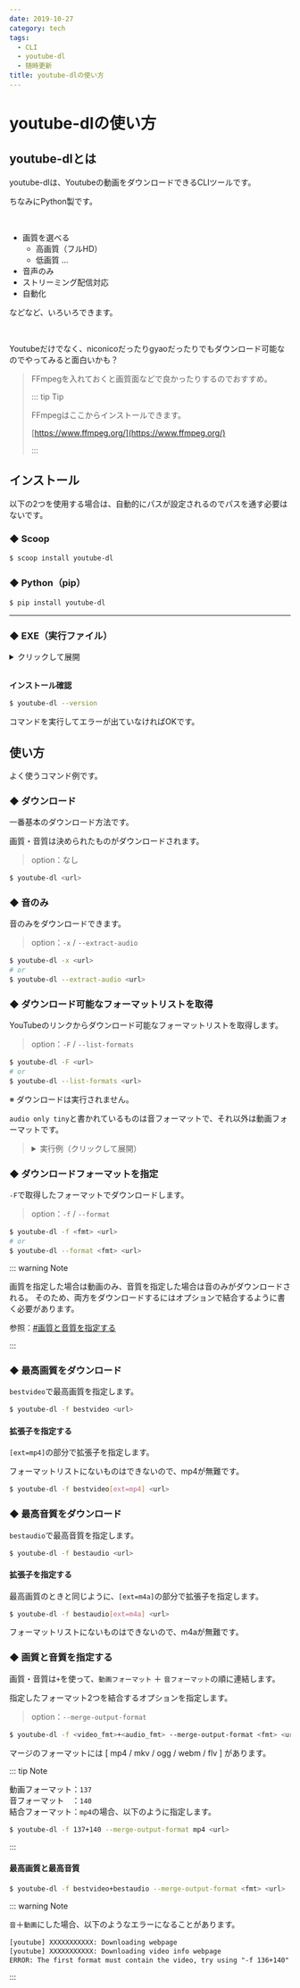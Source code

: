 ```yaml
---
date: 2019-10-27
category: tech
tags:
  - CLI
  - youtube-dl
  - 随時更新
title: youtube-dlの使い方
---
```


# youtube-dlの使い方

## youtube-dlとは

youtube-dlは、Youtubeの動画をダウンロードできるCLIツールです。

ちなみにPython製です。

<br>

+ 画質を選べる
  + 高画質（フルHD）
  + 低画質 ...
+ 音声のみ
+ ストリーミング配信対応
+ 自動化

などなど、いろいろできます。

<br>

Youtubeだけでなく、niconicoだったりgyaoだったりでもダウンロード可能なのでやってみると面白いかも？

> FFmpegを入れておくと画質面などで良かったりするのでおすすめ。
>
> ::: tip Tip
>
> FFmpegはここからインストールできます。
>
> [https://www.ffmpeg.org/](https://www.ffmpeg.org/)
>
> :::

## インストール

以下の2つを使用する場合は、自動的にパスが設定されるのでパスを通す必要はないです。

### ◆ Scoop

```sh
$ scoop install youtube-dl
```

### ◆ Python（pip）

```sh
$ pip install youtube-dl
```

---

### ◆ EXE（実行ファイル）

<details><summary>クリックして展開</summary>

<div>

パスは自分で設定します。

1. [ここ](https://ytdl-org.github.io/youtube-dl/index.html)にアクセスします

2. `Download`をクリックします

   <img src="../.vuepress/public/assets/20191024.png" alt="2019-10-24" style="zoom: 33%;" />

3. `Windows.exe`をクリックすると、ダウンロードが始まります

   <img src="../.vuepress/public/assets/20191024-2.png" alt="2019-10-24_2" style="zoom: 33%;" />

4. ダウンロードしたファイルを、別の場所に移すなどしてパスを通します

   ::: tip 環境変数の設定方法

   <br>

   <details><summary>クリックして展開</summary>
    <div>

    1. スタートメニュー（Windowsキー）で`env`と入力し、**システム環境変数の編集**をクリックします

       <img src="../.vuepress/public/assets/20191027.png" alt="image-20191027014706886" style="zoom:50%;" />

    2. `環境変数（N）`をクリックします

    3. **ユーザー環境変数**の中から`Path`をクリックして、`編集`を選択します

    4. `新規`をクリックし、`.exe`を置いたディレクトリのパスを指定します

    5. `OK`をクリックして適用します

    </div></details>

    <br>

    :::

</div></details>

<br>

**インストール確認**

```sh
$ youtube-dl --version
```

コマンドを実行してエラーが出ていなければOKです。

## 使い方

よく使うコマンド例です。

### ◆ ダウンロード

一番基本のダウンロード方法です。

画質・音質は決められたものがダウンロードされます。

> option：なし

```sh
$ youtube-dl <url>
```

### ◆ 音のみ

音のみをダウンロードできます。

> option：`-x` / `--extract-audio`

```sh
$ youtube-dl -x <url>
# or
$ youtube-dl --extract-audio <url>
```

### ◆ ダウンロード可能なフォーマットリストを取得

YouTubeのリンクからダウンロード可能なフォーマットリストを取得します。

> option：`-F` / `--list-formats`

```sh
$ youtube-dl -F <url>
# or
$ youtube-dl --list-formats <url>
```

※ ダウンロードは実行されません。

`audio only tiny`と書かれているものは音フォーマットで、それ以外は動画フォーマットです。

> <details><summary>実行例（クリックして展開）</summary>
>
> <div>
>
> ```
> [youtube] 9sc0miJOvjQ: Downloading webpage
> [youtube] 9sc0miJOvjQ: Downloading video info webpage
> [info] Available formats for 9sc0miJOvjQ:
> format code  extension  resolution note
> 249          webm       audio only tiny   53k , opus @ 50k (48000Hz), 1.39MiB
> 250          webm       audio only tiny   71k , opus @ 70k (48000Hz), 1.85MiB
> 140          m4a        audio only tiny  131k , m4a_dash container, mp4a.40.2@128k (44100Hz), 3.75MiB
> 251          webm       audio only tiny  134k , opus @160k (48000Hz), 3.69MiB
> 160          mp4        146x144    144p   50k , avc1.4d400b, 25fps, video only, 736.23KiB
> 278          webm       146x144    144p   69k , webm container, vp9, 25fps, video only, 940.67KiB
> 133          mp4        242x240    240p  113k , avc1.4d400c, 25fps, video only, 1.55MiB
> 242          webm       242x240    240p  155k , vp9, 25fps, video only, 1.81MiB
> 134          mp4        362x360    360p  207k , avc1.4d4015, 25fps, video only, 3.04MiB
> 243          webm       362x360    360p  264k , vp9, 25fps, video only, 3.00MiB
> 135          mp4        484x480    480p  422k , avc1.4d401e, 25fps, video only, 5.33MiB
> 244          webm       484x480    480p  446k , vp9, 25fps, video only, 5.13MiB
> 247          webm       726x720    720p  835k , vp9, 25fps, video only, 10.33MiB
> 136          mp4        726x720    720p  939k , avc1.4d401f, 25fps, video only, 11.25MiB
> 18           mp4        364x360    360p  342k , avc1.42001E, mp4a.40.2@ 96k (44100Hz), 9.91MiB (best)
> ```
>
> </div></details>

### ◆ ダウンロードフォーマットを指定

`-F`で取得したフォーマットでダウンロードします。

> option：`-f` / `--format`

```sh
$ youtube-dl -f <fmt> <url>
# or
$ youtube-dl --format <fmt> <url>
```

::: warning Note

画質を指定した場合は動画のみ、音質を指定した場合は音のみがダウンロードされる。
そのため、両方をダウンロードするにはオプションで結合するように書く必要があります。

参照：[#画質と音質を指定する](#◆-画質と音質を指定する)

:::

### ◆ 最高画質をダウンロード

`bestvideo`で最高画質を指定します。

```sh
$ youtube-dl -f bestvideo <url>
```

#### 拡張子を指定する

`[ext=mp4]`の部分で拡張子を指定します。

フォーマットリストにないものはできないので、mp4が無難です。

```sh
$ youtube-dl -f bestvideo[ext=mp4] <url>
```

### ◆ 最高音質をダウンロード

`bestaudio`で最高音質を指定します。

```sh
$ youtube-dl -f bestaudio <url>
```

#### 拡張子を指定する

最高画質のときと同じように、`[ext=m4a]`の部分で拡張子を指定します。

```sh
$ youtube-dl -f bestaudio[ext=m4a] <url>
```

フォーマットリストにないものはできないので、m4aが無難です。

### ◆ 画質と音質を指定する

画質・音質は`+`を使って、`動画フォーマット` ＋ `音フォーマット`の順に連結します。

指定したフォーマット2つを結合するオプションを指定します。

> option：`--merge-output-format`

```sh
$ youtube-dl -f <video_fmt>+<audio_fmt> --merge-output-format <fmt> <url>
```

マージのフォーマットには [ mp4 / mkv / ogg / webm / flv ] があります。

::: tip Note

動画フォーマット：`137`  
音フォーマット　：`140`  
結合フォーマット：`mp4`の場合、以下のように指定します。

```sh
$ youtube-dl -f 137+140 --merge-output-format mp4 <url>
```

:::

#### 最高画質と最高音質

```sh
$ youtube-dl -f bestvideo+bestaudio --merge-output-format <fmt> <url>
```

::: warning Note

`音`＋`動画`にした場合、以下のようなエラーになることがあります。

```
[youtube] XXXXXXXXXXX: Downloading webpage
[youtube] XXXXXXXXXXX: Downloading video info webpage
ERROR: The first format must contain the video, try using "-f 136+140"
```

:::

